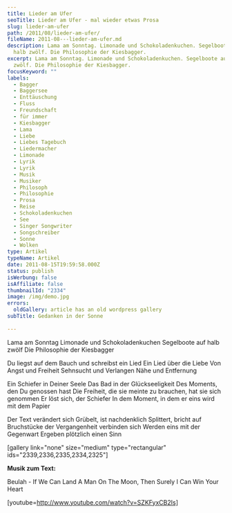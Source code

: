 ```yaml
---
title: Lieder am Ufer
seoTitle: Lieder am Ufer - mal wieder etwas Prosa
slug: lieder-am-ufer
path: /2011/08/lieder-am-ufer/
fileName: 2011-08---lieder-am-ufer.md
description: Lama am Sonntag. Limonade und Schokoladenkuchen. Segelboote auf
  halb zwölf. Die Philosophie der Kiesbagger.
excerpt: Lama am Sonntag. Limonade und Schokoladenkuchen. Segelboote auf halb
  zwölf. Die Philosophie der Kiesbagger.
focusKeyword: ""
labels:
  - Bagger
  - Baggersee
  - Enttäuschung
  - Fluss
  - Freundschaft
  - für immer
  - Kiesbagger
  - Lama
  - Liebe
  - Liebes Tagebuch
  - Liedermacher
  - Limonade
  - Lyrik
  - Lyrik
  - Musik
  - Musiker
  - Philosoph
  - Philosophie
  - Prosa
  - Reise
  - Schokoladenkuchen
  - See
  - Singer Songwriter
  - Songschreiber
  - Sonne
  - Wolken
type: Artikel
typeName: Artikel
date: 2011-08-15T19:59:58.000Z
status: publish
isWerbung: false
isAffiliate: false
thumbnailId: "2334"
image: /img/demo.jpg
errors:
  oldGallery: article has an old wordpress gallery
subTitle: Gedanken in der Sonne
  
---
```


Lama am Sonntag Limonade und Schokoladenkuchen Segelboote auf halb zwölf Die
Philosophie der Kiesbagger

Du liegst auf dem Bauch und schreibst ein Lied Ein Lied über die Liebe Von Angst
und Freiheit Sehnsucht und Verlangen Nähe und Entfernung

Ein Schiefer in Deiner Seele Das Bad in der Glückseeligkeit Des Moments, den Du
genossen hast Die Freiheit, die sie meinte zu brauchen, hat sie sich genommen Er
löst sich, der Schiefer In dem Moment, in dem er eins wird mit dem Papier

Der Text verändert sich Grübelt, ist nachdenklich Splittert, bricht auf
Bruchstücke der Vergangenheit verbinden sich Werden eins mit der Gegenwart
Ergeben plötzlich einen Sinn

[gallery link="none" size="medium" type="rectangular"
ids="2339,2336,2335,2334,2325"]

**Musik zum Text:**

Beulah - If We Can Land A Man On The Moon, Then Surely I Can Win Your Heart

[youtube=http://www.youtube.com/watch?v=SZKFyxCB2Is]

  